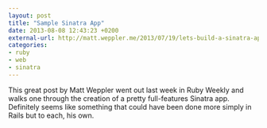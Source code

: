 ```yaml
---
layout: post
title: "Sample Sinatra App"
date: 2013-08-08 12:43:23 +0200
external-url: http://matt.weppler.me/2013/07/19/lets-build-a-sinatra-app.html
categories:
- ruby
- web
- sinatra
---
```


This great post by Matt Weppler went out last week in Ruby Weekly and walks one
through the creation of a pretty full-features Sinatra app. Definitely seems
like something that could have been done more simply in Rails but to each, his
own.
